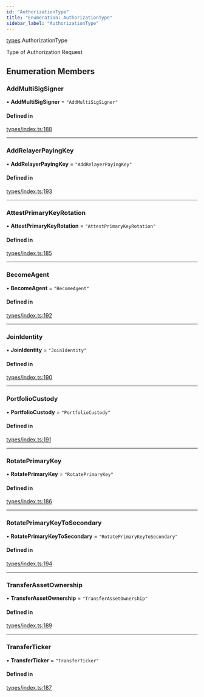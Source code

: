 ```yaml
---
id: "AuthorizationType"
title: "Enumeration: AuthorizationType"
sidebar_label: "AuthorizationType"
---
```


[types](../../../modules/Types/Types.md).AuthorizationType

Type of Authorization Request

## Enumeration Members

### AddMultiSigSigner

• **AddMultiSigSigner** = ``"AddMultiSigSigner"``

#### Defined in

[types/index.ts:188](https://github.com/PolymeshAssociation/polymesh-sdk/blob/de58d40fd/src/types/index.ts#L188)

___

### AddRelayerPayingKey

• **AddRelayerPayingKey** = ``"AddRelayerPayingKey"``

#### Defined in

[types/index.ts:193](https://github.com/PolymeshAssociation/polymesh-sdk/blob/de58d40fd/src/types/index.ts#L193)

___

### AttestPrimaryKeyRotation

• **AttestPrimaryKeyRotation** = ``"AttestPrimaryKeyRotation"``

#### Defined in

[types/index.ts:185](https://github.com/PolymeshAssociation/polymesh-sdk/blob/de58d40fd/src/types/index.ts#L185)

___

### BecomeAgent

• **BecomeAgent** = ``"BecomeAgent"``

#### Defined in

[types/index.ts:192](https://github.com/PolymeshAssociation/polymesh-sdk/blob/de58d40fd/src/types/index.ts#L192)

___

### JoinIdentity

• **JoinIdentity** = ``"JoinIdentity"``

#### Defined in

[types/index.ts:190](https://github.com/PolymeshAssociation/polymesh-sdk/blob/de58d40fd/src/types/index.ts#L190)

___

### PortfolioCustody

• **PortfolioCustody** = ``"PortfolioCustody"``

#### Defined in

[types/index.ts:191](https://github.com/PolymeshAssociation/polymesh-sdk/blob/de58d40fd/src/types/index.ts#L191)

___

### RotatePrimaryKey

• **RotatePrimaryKey** = ``"RotatePrimaryKey"``

#### Defined in

[types/index.ts:186](https://github.com/PolymeshAssociation/polymesh-sdk/blob/de58d40fd/src/types/index.ts#L186)

___

### RotatePrimaryKeyToSecondary

• **RotatePrimaryKeyToSecondary** = ``"RotatePrimaryKeyToSecondary"``

#### Defined in

[types/index.ts:194](https://github.com/PolymeshAssociation/polymesh-sdk/blob/de58d40fd/src/types/index.ts#L194)

___

### TransferAssetOwnership

• **TransferAssetOwnership** = ``"TransferAssetOwnership"``

#### Defined in

[types/index.ts:189](https://github.com/PolymeshAssociation/polymesh-sdk/blob/de58d40fd/src/types/index.ts#L189)

___

### TransferTicker

• **TransferTicker** = ``"TransferTicker"``

#### Defined in

[types/index.ts:187](https://github.com/PolymeshAssociation/polymesh-sdk/blob/de58d40fd/src/types/index.ts#L187)
